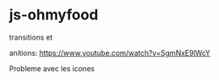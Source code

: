 # js-ohmyfood

transitions et

anitions: https://www.youtube.com/watch?v=SgmNxE9lWcY

Probleme avec les icones
